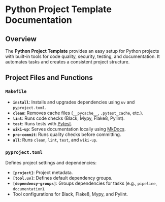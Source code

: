 # Python Project Template Documentation

## Overview

The **Python Project Template** provides an easy setup for Python projects with built-in tools for code quality, security, testing, and documentation. It automates tasks and creates a consistent project structure.

## Project Files and Functions

### `Makefile`

* **`install`**: Installs and upgrades dependencies using `uv` and `pyproject.toml`.
* **`clean`**: Removes cache files (`__pycache__`, `.pytest_cache`, etc.).
* **`lint`**: Runs code checks (Black, Mypy, Flake8, Pylint).
* **`test`**: Runs tests with [Pytest](https://docs.pytest.org/en/stable/).
* **`wiki-up`**: Serves documentation locally using [MkDocs](https://www.mkdocs.org/).
* **`pre-commit`**: Runs quality checks before committing.
* **`all`**: Runs `clean`, `lint`, `test`, and `wiki-up`.

### `pyproject.toml`

Defines project settings and dependencies:

* **`[project]`**: Project metadata.
* **`[tool.uv]`**: Defines default dependency groups.
* **`[dependency-groups]`**: Groups dependencies for tasks (e.g., `pipeline`, `documentation`).
* Tool configurations for Black, Flake8, Mypy, and Pylint.